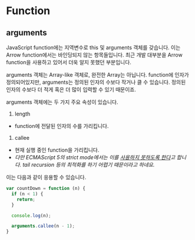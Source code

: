 # Function

## arguments

JavaScript function에는 지역변수로 this 및 arguments 객체를 갖습니다. 이는 Arrow function에서는 바인딩되지 않는 항목들입니다. 최근 개발 대부분을 Arrow function을 사용하고 있어서 더욱 알지 못했던 부분입니다.

arguments 객체는 Array-like 객체로, 완전한 Array는 아닙니다. function에 인자가 정의되어있지만, arguments는 정의된 인자의 수보다 작거나 클 수 있습니다. 정의된 인자의 수보다 더 적게 혹은 더 많이 입력할 수 있기 때문이죠.

arguments 객체에는 두 가지 주요 속성이 있습니다.

1. length
  - function에 전달된 인자의 수를 가리킵니다.
1. callee
  - 현재 실행 중인 function을 가리킵니다.
  - *다만 ECMAScript 5의 strict mode에서는 이를 [사용하지 못하도록 한다](https://developer.mozilla.org/ko/docs/Web/JavaScript/Reference/Functions/arguments/callee)고 합니다. tail recursion 등의 최적화를 하기 어렵기 때문이라고 하네요.*

이는 다음과 같이 응용할 수 있습니다.

```js
var countDown = function (n) {
  if (n < 1) {
    return;
  }

  console.log(n);

  arguments.callee(n - 1);
}
```
